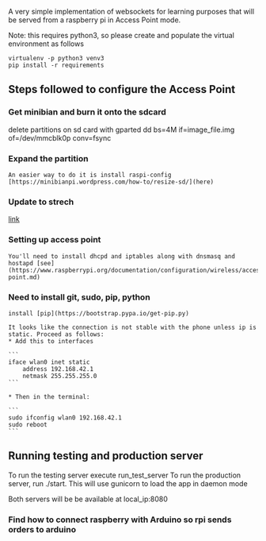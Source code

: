 A very simple implementation of websockets for learning purposes that will be served from a raspberry pi in Access Point mode.

Note: this requires python3, so please create and populate the virtual environment as follows

```
virtualenv -p python3 venv3
pip install -r requirements
```

## Steps followed to configure the Access Point
### Get minibian and burn it onto the sdcard
  delete partitions on sd card with gparted
  dd bs=4M if=image_file.img of=/dev/mmcblk0p conv=fsync
### Expand the partition
    An easier way to do it is install raspi-config [https://minibianpi.wordpress.com/how-to/resize-sd/](here)
### Update to strech
  [link](https://linuxconfig.org/how-to-upgrade-debian-8-jessie-to-debian-9-stretch)
### Setting up access point
    You'll need to install dhcpd and iptables along with dnsmasq and hostapd [see](https://www.raspberrypi.org/documentation/configuration/wireless/access-point.md)

### Need to install git, sudo, pip, python
    install [pip](https://bootstrap.pypa.io/get-pip.py)

    It looks like the connection is not stable with the phone unless ip is static. Proceed as follows:
    * Add this to interfaces
    
    ```
    iface wlan0 inet static 
        address 192.168.42.1 
        netmask 255.255.255.0
    ```
    
    * Then in the terminal:
    
    ```
    sudo ifconfig wlan0 192.168.42.1
    sudo reboot
    ```
    

## Running testing and production server
To run the testing server execute run\_test\_server
To run the production server, run ./start. This will use gunicorn to load the app in daemon mode

Both servers will be be available at local_ip:8080

### Find how to connect raspberry with Arduino so rpi sends orders to arduino
